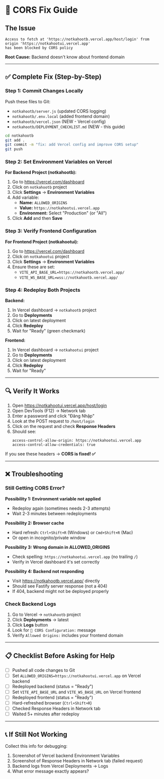 # 🚀 CORS Fix Guide

## The Issue

```
Access to fetch at 'https://notkahootb.vercel.app/host/login' from origin 'https://notkahootui.vercel.app' 
has been blocked by CORS policy
```

**Root Cause:** Backend doesn't know about frontend domain

---

## ✅ Complete Fix (Step-by-Step)

### Step 1: Commit Changes Locally
Push these files to Git:
- `notkahootb/server.js` (updated CORS logging)
- `notkahootb/.env.local` (added frontend domain)
- `notkahootb/vercel.json` (NEW - Vercel config)
- `notkahootb/DEPLOYMENT_CHECKLIST.md` (NEW - this guide)

```bash
cd notkahootb
git add .
git commit -m "fix: add Vercel config and improve CORS setup"
git push
```

### Step 2: Set Environment Variables on Vercel

**For Backend Project (notkahootb):**
1. Go to https://vercel.com/dashboard
2. Click on `notkahootb` project
3. Click **Settings** → **Environment Variables**
4. Add variable:
   - **Name:** `ALLOWED_ORIGINS`
   - **Value:** `https://notkahootui.vercel.app`
   - **Environment:** Select "Production" (or "All")
5. Click **Add** and then **Save**

### Step 3: Verify Frontend Configuration

**For Frontend Project (notkahootui):**
1. Go to https://vercel.com/dashboard
2. Click on `notkahootui` project
3. Click **Settings** → **Environment Variables**
4. Ensure these are set:
   - `VITE_API_BASE_URL=https://notkahootb.vercel.app/`
   - `VITE_WS_BASE_URL=wss://notkahootb.vercel.app/`

### Step 4: Redeploy Both Projects

**Backend:**
1. In Vercel dashboard → `notkahootb` project
2. Go to **Deployments**
3. Click on latest deployment
4. Click **Redeploy**
5. Wait for "Ready" (green checkmark)

**Frontend:**
1. In Vercel dashboard → `notkahootui` project
2. Go to **Deployments**
3. Click on latest deployment
4. Click **Redeploy**
5. Wait for "Ready"

---

## 🔍 Verify It Works

1. Open https://notkahootui.vercel.app/host/login
2. Open DevTools (F12) → Network tab
3. Enter a password and click "Đăng Nhập"
4. Look at the POST request to `/host/login`
5. Click on the request and check **Response Headers**
6. Should see:
   ```
   access-control-allow-origin: https://notkahootui.vercel.app
   access-control-allow-credentials: true
   ```

If you see these headers → **CORS is fixed! ✅**

---

## ❌ Troubleshooting

### Still Getting CORS Error?

**Possibility 1: Environment variable not applied**
- Redeploy again (sometimes needs 2-3 attempts)
- Wait 2-3 minutes between redeployments

**Possibility 2: Browser cache**
- Hard refresh: `Ctrl+Shift+R` (Windows) or `Cmd+Shift+R` (Mac)
- Or open in incognito/private window

**Possibility 3: Wrong domain in ALLOWED_ORIGINS**
- Check spelling: `https://notkahootui.vercel.app` (no trailing `/`)
- Verify in Vercel dashboard it's set correctly

**Possibility 4: Backend not responding**
- Visit https://notkahootb.vercel.app/ directly
- Should see Fastify server response (not a 404)
- If 404, backend might not be deployed properly

### Check Backend Logs

1. Go to Vercel → `notkahootb` project
2. Click **Deployments** → latest
3. Click **Logs** button
4. Look for `🔐 CORS Configuration:` message
5. Verify `Allowed Origins:` includes your frontend domain

---

## 📋 Checklist Before Asking for Help

- [ ] Pushed all code changes to Git
- [ ] Set `ALLOWED_ORIGINS=https://notkahootui.vercel.app` on Vercel backend
- [ ] Redeployed backend (status = "Ready")
- [ ] Set `VITE_API_BASE_URL` and `VITE_WS_BASE_URL` on Vercel frontend
- [ ] Redeployed frontend (status = "Ready")
- [ ] Hard-refreshed browser (`Ctrl+Shift+R`)
- [ ] Checked Response Headers in Network tab
- [ ] Waited 5+ minutes after redeploy

---

## 📞 If Still Not Working

Collect this info for debugging:

1. Screenshot of Vercel backend Environment Variables
2. Screenshot of Response Headers in Network tab (failed request)
3. Backend logs from Vercel Deployments → Logs
4. What error message exactly appears?
